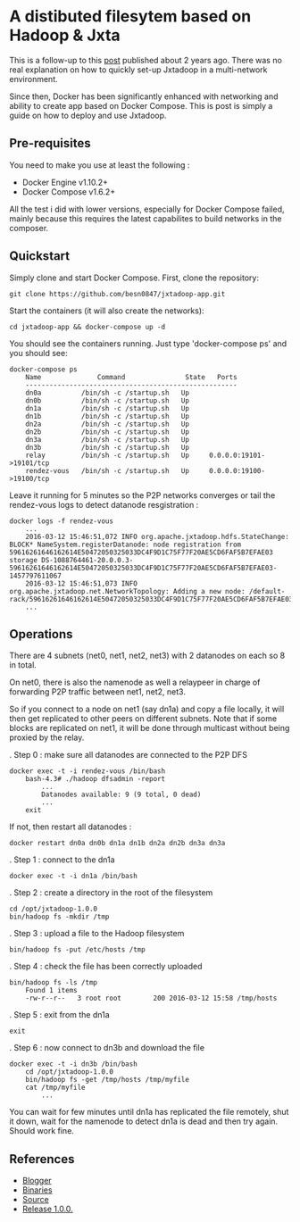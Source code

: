 # A distibuted filesytem based on Hadoop & Jxta
This is a follow-up to this [post](http://besn0847.blogspot.com/2013/12/data-replication-in-multi-cloud.html) published about 2 years ago. There was no real explanation on how to quickly set-up Jxtadoop in a multi-network environment.

Since then, Docker has been significantly enhanced with networking and ability to create app based on Docker Compose. This is post is simply a guide on how to deploy and use Jxtadoop.

## Pre-requisites
You need to make you use at least the following :
* Docker Engine v1.10.2+
* Docker Compose v1.6.2+

All the test i did with lower versions, especially for Docker Compose failed, mainly because this requires the latest capabilites to build networks in the composer.

## Quickstart
Simply clone and start Docker Compose. First, clone the repository:

    git clone https://github.com/besn0847/jxtadoop-app.git

Start the containers (it will also create the networks):

    cd jxtadoop-app && docker-compose up -d


You should see the containers running. Just type 'docker-compose ps' and you should see:

    docker-compose ps
        Name              Command               State   Ports
        -----------------------------------------------------
        dn0a          /bin/sh -c /startup.sh   Up
        dn0b          /bin/sh -c /startup.sh   Up
        dn1a          /bin/sh -c /startup.sh   Up
        dn1b          /bin/sh -c /startup.sh   Up
        dn2a          /bin/sh -c /startup.sh   Up
        dn2b          /bin/sh -c /startup.sh   Up
        dn3a          /bin/sh -c /startup.sh   Up
        dn3b          /bin/sh -c /startup.sh   Up
        relay         /bin/sh -c /startup.sh   Up     0.0.0.0:19101->19101/tcp
        rendez-vous   /bin/sh -c /startup.sh   Up     0.0.0.0:19100->19100/tcp

Leave it running for 5 minutes so the P2P networks converges or tail the rendez-vous logs to detect datanode resgistration :

    docker logs -f rendez-vous
        ...
        2016-03-12 15:46:51,072 INFO org.apache.jxtadoop.hdfs.StateChange: BLOCK* NameSystem.registerDatanode: node registration from 59616261646162614E50472050325033DC4F9D1C75F77F20AE5CD6FAF5B7EFAE03 storage DS-1088764461-20.0.0.3-59616261646162614E50472050325033DC4F9D1C75F77F20AE5CD6FAF5B7EFAE03-1457797611067
        2016-03-12 15:46:51,073 INFO org.apache.jxtadoop.net.NetworkTopology: Adding a new node: /default-rack/59616261646162614E50472050325033DC4F9D1C75F77F20AE5CD6FAF5B7EFAE03
        ...

## Operations
There are 4 subnets (net0, net1, net2, net3) with 2 datanodes on each so 8 in total.

On net0, there is also the namenode as well a relaypeer in charge of forwarding P2P traffic between net1, net2, net3.

So if you connect to a node on net1 (say dn1a) and copy a file locally, it will then get replicated to other peers on different subnets. Note that if some blocks are replicated on net1, it will be done through multicast without being proxied by the relay.

. Step 0 : make sure all datanodes are connected to the P2P DFS

    docker exec -t -i rendez-vous /bin/bash
        bash-4.3# ./hadoop dfsadmin -report
            ...
            Datanodes available: 9 (9 total, 0 dead)
            ...
        exit

If not, then restart all datanodes :

    docker restart dn0a dn0b dn1a dn1b dn2a dn2b dn3a dn3a

. Step 1 : connect to the dn1a

    docker exec -t -i dn1a /bin/bash

. Step 2 : create a directory in the root of the filesystem

    cd /opt/jxtadoop-1.0.0
    bin/hadoop fs -mkdir /tmp

. Step 3 : upload a file to the Hadoop filesystem

    bin/hadoop fs -put /etc/hosts /tmp

. Step 4 : check the file has been correctly uploaded

    bin/hadoop fs -ls /tmp
        Found 1 items
        -rw-r--r--   3 root root        200 2016-03-12 15:58 /tmp/hosts

. Step 5 : exit from the dn1a

    exit

. Step 6 : now connect to dn3b and download the file 

    docker exec -t -i dn3b /bin/bash
        cd /opt/jxtadoop-1.0.0
        bin/hadoop fs -get /tmp/hosts /tmp/myfile
        cat /tmp/myfile
            ...

You can wait for few minutes until dn1a has replicated the file remotely, shut it down, wait for the namenode to detect dn1a is dead and then try again. Should work fine.

## References

* [Blogger](http://besn0847.blogspot.com/2013/12/data-replication-in-multi-cloud.html)
* [Binaries](https://sourceforge.net/projects/jxtadoop/)
* [Source](https://github.com/besn0847/Jxtadoop)
* [Release 1.0.0.](http://besn0847.blogspot.fr/2014/02/jxtadoop-release-100.html)

